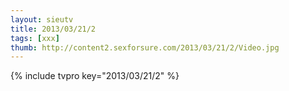 ```yaml
--- 
layout: sieutv
title: 2013/03/21/2
tags: [xxx]
thumb: http://content2.sexforsure.com/2013/03/21/2/Video.jpg
---
```

{% include tvpro key="2013/03/21/2" %} 
